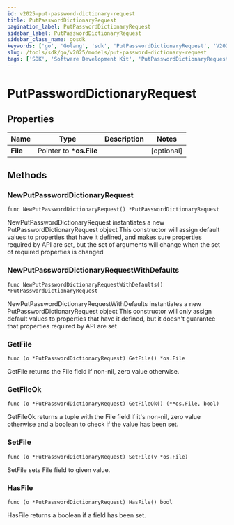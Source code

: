 ```yaml
---
id: v2025-put-password-dictionary-request
title: PutPasswordDictionaryRequest
pagination_label: PutPasswordDictionaryRequest
sidebar_label: PutPasswordDictionaryRequest
sidebar_class_name: gosdk
keywords: ['go', 'Golang', 'sdk', 'PutPasswordDictionaryRequest', 'V2025PutPasswordDictionaryRequest'] 
slug: /tools/sdk/go/v2025/models/put-password-dictionary-request
tags: ['SDK', 'Software Development Kit', 'PutPasswordDictionaryRequest', 'V2025PutPasswordDictionaryRequest']
---
```


# PutPasswordDictionaryRequest

## Properties

Name | Type | Description | Notes
------------ | ------------- | ------------- | -------------
**File** | Pointer to ***os.File** |  | [optional] 

## Methods

### NewPutPasswordDictionaryRequest

`func NewPutPasswordDictionaryRequest() *PutPasswordDictionaryRequest`

NewPutPasswordDictionaryRequest instantiates a new PutPasswordDictionaryRequest object
This constructor will assign default values to properties that have it defined,
and makes sure properties required by API are set, but the set of arguments
will change when the set of required properties is changed

### NewPutPasswordDictionaryRequestWithDefaults

`func NewPutPasswordDictionaryRequestWithDefaults() *PutPasswordDictionaryRequest`

NewPutPasswordDictionaryRequestWithDefaults instantiates a new PutPasswordDictionaryRequest object
This constructor will only assign default values to properties that have it defined,
but it doesn't guarantee that properties required by API are set

### GetFile

`func (o *PutPasswordDictionaryRequest) GetFile() *os.File`

GetFile returns the File field if non-nil, zero value otherwise.

### GetFileOk

`func (o *PutPasswordDictionaryRequest) GetFileOk() (**os.File, bool)`

GetFileOk returns a tuple with the File field if it's non-nil, zero value otherwise
and a boolean to check if the value has been set.

### SetFile

`func (o *PutPasswordDictionaryRequest) SetFile(v *os.File)`

SetFile sets File field to given value.

### HasFile

`func (o *PutPasswordDictionaryRequest) HasFile() bool`

HasFile returns a boolean if a field has been set.


